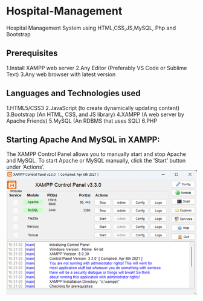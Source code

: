 # Hospital-Management
Hospital Management System using HTML,CSS,JS,MySQL, Php and Bootstrap

## **Prerequisites**
1.Install XAMPP web server
2.Any Editor (Preferably VS Code or Sublime Text)
3.Any web browser with latest version

## **Languages and Technologies used**
1.HTML5/CSS3
2.JavaScript (to create dynamically updating content)
3.Bootstrap (An HTML, CSS, and JS library)
4.XAMPP (A web server by Apache Friends)
5.MySQL (An RDBMS that uses SQL)
6.PHP

## **Starting Apache And MySQL in XAMPP:**
The XAMPP Control Panel allows you to manually start and stop Apache and MySQL. To start Apache or MySQL manually, click the ‘Start’ button under ‘Actions’.
![Starting Xampp](https://github.com/chandana854/Hospital-Management/blob/main/Screenshot%202024-11-15%20153141.png)

